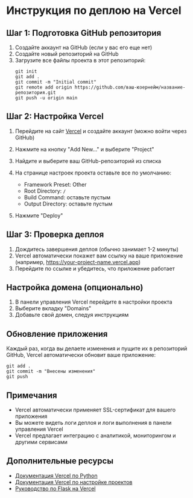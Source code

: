 # Инструкция по деплою на Vercel

## Шаг 1: Подготовка GitHub репозитория

1. Создайте аккаунт на GitHub (если у вас его еще нет)
2. Создайте новый репозиторий на GitHub
3. Загрузите все файлы проекта в этот репозиторий:
   ```
   git init
   git add .
   git commit -m "Initial commit"
   git remote add origin https://github.com/ваш-юзернейм/название-репозитория.git
   git push -u origin main
   ```

## Шаг 2: Настройка Vercel

1. Перейдите на сайт [Vercel](https://vercel.com/) и создайте аккаунт (можно войти через GitHub)
2. Нажмите на кнопку "Add New..." и выберите "Project"
3. Найдите и выберите ваш GitHub-репозиторий из списка
4. На странице настроек проекта оставьте все по умолчанию:
   - Framework Preset: Other
   - Root Directory: `/`
   - Build Command: оставьте пустым
   - Output Directory: оставьте пустым

5. Нажмите "Deploy"

## Шаг 3: Проверка деплоя

1. Дождитесь завершения деплоя (обычно занимает 1-2 минуты)
2. Vercel автоматически покажет вам ссылку на ваше приложение (например, https://your-project-name.vercel.app)
3. Перейдите по ссылке и убедитесь, что приложение работает

## Настройка домена (опционально)

1. В панели управления Vercel перейдите в настройки проекта
2. Выберите вкладку "Domains"
3. Добавьте свой домен, следуя инструкциям

## Обновление приложения

Каждый раз, когда вы делаете изменения и пущите их в репозиторий GitHub, Vercel автоматически обновит ваше приложение:

```
git add .
git commit -m "Внесены изменения"
git push
```

## Примечания

- Vercel автоматически применяет SSL-сертификат для вашего приложения
- Вы можете видеть логи деплоя и логи выполнения в панели управления Vercel
- Vercel предлагает интеграцию с аналитикой, мониторингом и другими сервисами

## Дополнительные ресурсы

- [Документация Vercel по Python](https://vercel.com/docs/functions/serverless-functions/runtimes/python)
- [Документация Vercel по настройке проектов](https://vercel.com/docs/projects/overview)
- [Руководство по Flask на Vercel](https://vercel.com/guides/deploying-flask-with-vercel) 